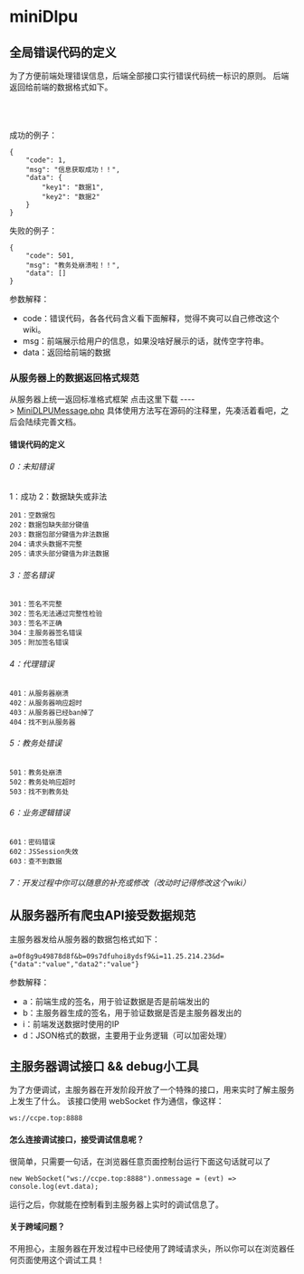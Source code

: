 # miniDlpu
## 全局错误代码的定义

为了方便前端处理错误信息，后端全部接口实行错误代码统一标识的原则。
后端返回给前端的数据格式如下。

<br>
<br>
<br>
成功的例子：

```
{
    "code": 1,
    "msg": "信息获取成功！！",
    "data": {
        "key1": "数据1",
        "key2": "数据2"
    }
}
```

失败的例子：

```
{
    "code": 501,
    "msg": "教务处崩溃啦！！",
    "data": []
}
```

参数解释：

* code：错误代码，各各代码含义看下面解释，觉得不爽可以自己修改这个wiki。
* msg：前端展示给用户的信息，如果没啥好展示的话，就传空字符串。
* data：返回给前端的数据

### **从服务器上的数据返回格式规范**

从服务器上统一返回标准格式框架
点击这里下载 ----> [MiniDLPUMessage.php](http://ccpe.top/wen/jwc/MiniDLPUMessage.php.txt)
具体使用方法写在源码的注释里，先凑活着看吧，之后会陆续完善文档。

#### **错误代码的定义**

###### 0：未知错误

1：成功
2：数据缺失或非法

```
201：空数据包
202：数据包缺失部分键值
203：数据包部分键值为非法数据
204：请求头数据不完整
205：请求头部分键值为非法数据
```

###### 3：签名错误

```
301：签名不完整
302：签名无法通过完整性检验
303：签名不正确
304：主服务器签名错误
305：附加签名错误
```

###### 4：代理错误

```
401：从服务器崩溃
402：从服务器响应超时
403：从服务器已经ban掉了
404：找不到从服务器
```

###### 5：教务处错误

```
501：教务处崩溃
502：教务处响应超时
503：找不到教务处
```

###### 6：业务逻辑错误

```
601：密码错误
602：JSSession失效
603：查不到数据
```

###### 7：开发过程中你可以随意的补充或修改（改动时记得修改这个wiki）

## 从服务器所有爬虫API接受数据规范

主服务器发给从服务器的数据包格式如下：

```
a=0f8g9u49878d8f&b=09s7dfuhoi8ydsf9&i=11.25.214.23&d={"data":"value","data2":"value"}
```

参数解释：

* a：前端生成的签名，用于验证数据是否是前端发出的
* b：主服务器生成的签名，用于验证数据是否是主服务器发出的
* i：前端发送数据时使用的IP
* d：JSON格式的数据，主要用于业务逻辑（可以加密处理）

## 主服务器调试接口 && debug小工具

为了方便调试，主服务器在开发阶段开放了一个特殊的接口，用来实时了解主服务上发生了什么。
该接口使用 webSocket 作为通信，像这样：

```
ws://ccpe.top:8888
```

#### **怎么连接调试接口，接受调试信息呢？**

很简单，只需要一句话，在浏览器任意页面控制台运行下面这句话就可以了

```
new WebSocket("ws://ccpe.top:8888").onmessage = (evt) => console.log(evt.data);
```

运行之后，你就能在控制看到主服务器上实时的调试信息了。

#### **关于跨域问题？**

不用担心，主服务器在开发过程中已经使用了跨域请求头，所以你可以在浏览器任何页面使用这个调试工具！
